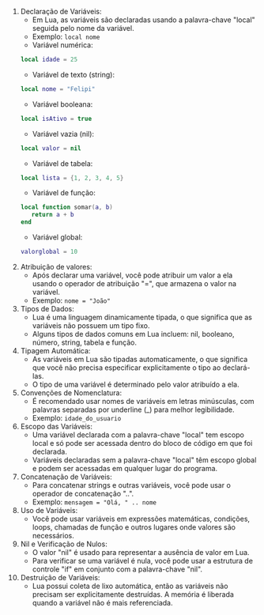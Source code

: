 1. Declaração de Variáveis:
    + Em Lua, as variáveis são declaradas usando a palavra-chave "local" seguida pelo nome da variável.
    + Exemplo: `local nome`
    + Variável numérica:
    ```lua
    local idade = 25
    ```
    + Variável de texto (string):
    ```lua
    local nome = "Felipi"
    ```
    + Variável booleana:
    ```lua
    local isAtivo = true
    ```
    + Variável vazia (nil):
    ```lua
    local valor = nil
    ```
    + Variável de tabela:
    ```lua
    local lista = {1, 2, 3, 4, 5}
    ```
    + Variável de função:
    ```lua
    local function somar(a, b)
       return a + b
    end
    ```
    + Variável global:
    ```lua
    valorglobal = 10
    ```
2. Atribuição de valores:
    + Após declarar uma variável, você pode atribuir um valor a ela usando o operador de atribuição "=", que armazena o valor na variável.
    + Exemplo: `nome = "João"`
3. Tipos de Dados:
    + Lua é uma linguagem dinamicamente tipada, o que significa que as variáveis não possuem um tipo fixo.
    + Alguns tipos de dados comuns em Lua incluem: nil, booleano, número, string, tabela e função.
4. Tipagem Automática:
    + As variáveis em Lua são tipadas automaticamente, o que significa que você não precisa especificar explicitamente o tipo ao declará-las.
    + O tipo de uma variável é determinado pelo valor atribuído a ela.
5. Convenções de Nomenclatura:
    + É recomendado usar nomes de variáveis em letras minúsculas, com palavras separadas por underline (_) para melhor legibilidade.
    + Exemplo: `idade_do_usuario`
6. Escopo das Variáveis:
    + Uma variável declarada com a palavra-chave "local" tem escopo local e só pode ser acessada dentro do bloco de código em que foi declarada.
    + Variáveis declaradas sem a palavra-chave "local" têm escopo global e podem ser acessadas em qualquer lugar do programa.
7. Concatenação de Variáveis:
    + Para concatenar strings e outras variáveis, você pode usar o operador de concatenação "..".
    + Exemplo: `mensagem = "Olá, " .. nome`
8. Uso de Variáveis:
    + Você pode usar variáveis em expressões matemáticas, condições, loops, chamadas de função e outros lugares onde valores são necessários.
9. Nil e Verificação de Nulos:
    + O valor "nil" é usado para representar a ausência de valor em Lua.
    + Para verificar se uma variável é nula, você pode usar a estrutura de controle "if" em conjunto com a palavra-chave "nil".
10. Destruição de Variáveis:
    + Lua possui coleta de lixo automática, então as variáveis não precisam ser explicitamente destruídas. A memória é liberada quando a variável não é mais referenciada.
